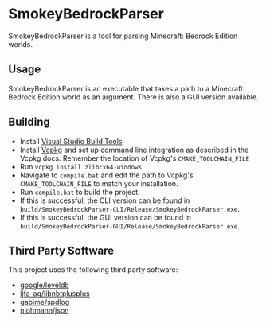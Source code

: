 # SmokeyBedrockParser

SmokeyBedrockParser is a tool for parsing Minecraft: Bedrock Edition worlds.

## Usage

SmokeyBedrockParser is an executable that takes a path to a Minecraft: Bedrock Edition world as an argument. There is also a GUI version available.

## Building

- Install [Visual Studio Build Tools](https://visualstudio.microsoft.com/downloads/#build-tools-for-visual-studio-2022)
- Install [Vcpkg](https://github.com/microsoft/vcpkg) and set up command line integration as described in the Vcpkg docs. Remember the location of Vcpkg's `CMAKE_TOOLCHAIN_FILE`
- Run `vcpkg install zlib:x64-windows`
- Navigate to `compile.bat` and edit the path to Vcpkg's `CMAKE_TOOLCHAIN_FILE` to match your installation.
- Run `compile.bat` to build the project.
- If this is successful, the CLI version can be found in `build/SmokeyBedrockParser-CLI/Release/SmokeyBedrockParser.exe`.
- If this is successful, the GUI version can be found in `build/SmokeyBedrockParser-GUI/Release/SmokeyBedrockParser.exe`.

## Third Party Software

This project uses the following third party software:

- [google/leveldb](https://github.com/google/leveldb)
- [ljfa-ag/libnbtplusplus](https://github.com/ljfa-ag/libnbtplusplus)
- [gabime/spdlog](https://github.com/gabime/spdlog)
- [nlohmann/json](https://github.com/nlohmann/json)